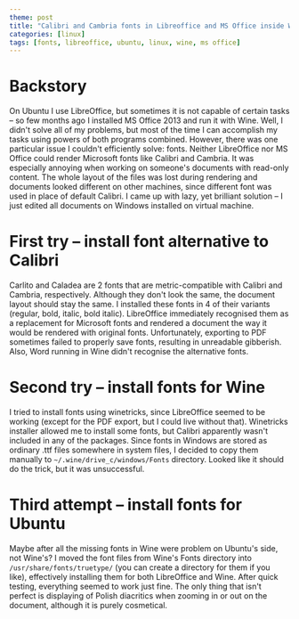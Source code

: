 ```yaml
---
theme: post
title: "Calibri and Cambria fonts in Libreoffice and MS Office inside Wine on Ubuntu"
categories: [linux]
tags: [fonts, libreoffice, ubuntu, linux, wine, ms office]
---
```


# Backstory
On Ubuntu I use LibreOffice, but sometimes it is not capable of certain tasks – so few months ago I installed MS Office 2013 and run it with Wine. Well, I didn't solve all of my problems, but most of the time I can accomplish my tasks using powers of both programs combined.
However, there was one particular issue I couldn't efficiently solve: fonts. Neither LibreOffice nor MS Office could render Microsoft fonts like Calibri and Cambria. It was especially annoying when working on someone's documents with read-only content. The whole layout of the files was lost during rendering and documents looked different on other machines, since different font was used in place of default Calibri.
I came up with lazy, yet brilliant solution – I just edited all documents on Windows installed on virtual machine.

# First try – install font alternative to Calibri
Carlito and Caladea are 2 fonts that are metric-compatible with Calibri and Cambria, respectively. Although they don't look the same, the document layout should stay the same. I installed these fonts in 4 of their variants (regular, bold, italic, bold italic).
LibreOffice immediately recognised them as a replacement for Microsoft fonts and rendered a document the way it would be rendered with original fonts. Unfortunately, exporting to PDF sometimes failed to properly save fonts, resulting in unreadable gibberish. Also, Word running in Wine didn't recognise the alternative fonts.

# Second try – install fonts for Wine
I tried to install fonts using winetricks, since LibreOffice seemed to be working (except for the PDF export, but I could live without that). Winetricks installer allowed me to install some fonts, but Calibri apparently wasn't included in any of the packages.
Since fonts in Windows are stored as ordinary .ttf files somewhere in system files, I decided to copy them manually to `~/.wine/drive_c/windows/Fonts` directory. Looked like it should do the trick, but it was unsuccessful.

# Third attempt – install fonts for Ubuntu
Maybe after all the missing fonts in Wine were problem on Ubuntu's side, not Wine's? 
I moved the font files from Wine's Fonts directory into `/usr/share/fonts/truetype/` (you can create a directory for them if you like), effectively installing them for both LibreOffice and Wine. 
After quick testing, everything seemed to work just fine. The only thing that isn't perfect is displaying of Polish diacritics when zooming in or out on the document, although it is purely cosmetical.
